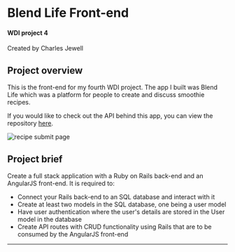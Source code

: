 # Blend Life Front-end

#### WDI project 4

Created by Charles Jewell

## Project overview

This is the front-end for my fourth WDI project. The app I built was Blend Life which was a platform for people to create and discuss smoothie recipes. 

If you would like to check out the API behind this app, you can view the repository [here](https://github.com/cjewell47/blend-life-api "Blend Life API").


![recipe submit page](http://i.imgur.com/nXECmG4.png)

## Project brief

Create a full stack application with a Ruby on Rails back-end and an AngularJS front-end. It is required to:

* Connect your Rails back-end to an SQL database and interact with it
* Create at least two models in the SQL database, one being a user model
* Have user authentication where the user's details are stored in the User model in the database
* Create API routes with CRUD functionality using Rails that are to be consumed by the AngularJS front-end

<HR>

